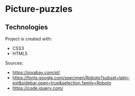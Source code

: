 # Picture-puzzles

## Technologies
Project is created with:
* CSS3
* HTML5

Sources: 
* https://pixabay.com/pl/
* https://fonts.google.com/specimen/Roboto?subset=latin-ext&sidebar.open=true&selection.family=Roboto
* https://code.jquery.com/
